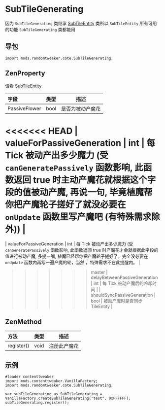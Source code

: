 # SubTileGenerating

因为 `SubTileGenerating`
类继承 [SubTileEntity](https://github.com/ikexing-cn/RandomTweaker/blob/1.12.2/wiki/zh_cn/modSupport/ContentTweaker/SubTileEntity/SubTileEntity.md)
类所以 `SubTileEntity` 所有可用的功能 `SubTileGenerating` 类都能用

## 导包

```zenscript
import mods.randomtweaker.cote.SubTileGenerating;
```

## ZenProperty

请看 [SubTileEntity](https://github.com/ikexing-cn/RandomTweaker/blob/1.12.2/wiki/zh_cn/modSupport/ContentTweaker/SubTileEntity/SubTileEntity.md)

| 字段 | 类型 | 描述 |
|:---- |:--- |----- |
| PassiveFlower | bool | 是否为被动产魔花 |
<<<<<<< HEAD
| valueForPassiveGeneration | int | 每 Tick 被动产出多少魔力 (受 `canGeneratePassively` 函数影响, 此函数返回 true 时主动产魔花就根据这个字段的值被动产魔, 再说一句, 毕竟植魔帮你把产魔轮子搓好了就没必要在 `onUpdate` 函数里写产魔吧 (有特殊需求除外)) |
=======
| valueForPassiveGeneration | int | 每 Tick 被动产出多少魔力 (受 `canGeneratePassively` 函数影响, 此函数返回 true 时产魔花才会就根据此字段的值进行被动产魔, 多提一嘴, 植魔已经帮你把产魔轮子搓好了，完全没必要在 `onUpdate` 函数内再写一遍产魔的轮，当然 ，特殊需求不在此提醒内。 |
>>>>>>> master
| delayBetweenPassiveGeneration | int | 每 Tick 被动产魔后的冷却时间 |
| shouldSyncPassiveGeneration | bool | 被动产魔时是否同步 TileEntity |

## ZenMethod

| 方法 | 类型 | 描述 |
|:---- |:--- |----- |
| register() | void | 注册此产魔花 |

## 示例

```zenscript
#loader contenttweaker
import mods.contenttweaker.VanillaFactory;
import mods.randomtweaker.cote.SubTileGenerating;

var subTileGenerating as SubTileGenerating = VanillaFactory.createSubTileGenerating("test", 0xFFFFFF);
subTileGenerating.register();
```